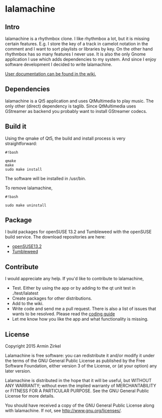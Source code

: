 # lalamachine

## Intro

lalamachine is a rhythmbox clone. I like rhythmbox a lot, but it is missing
certain features. E.g. I store the key of a track in camelot notation in the comment and I want to sort playlists or libraries by key. On the other hand rhythmbox has so many
features I never use. It is also the only Gnome application I use which adds dependencies to my system.
And since I enjoy software development I decided to write lalamachine.

[User documentation can be found in the wiki.](https://bitbucket.org/r-mean/lalamachine/wiki/How%20Playlists%20Work)

## Dependencies

lalamachine is a Qt5 application and uses QtMultimedia to play music.
The only other (direct) dependency is taglib.
Since QtMultimedia uses GStreamer as backend you probably want to install
GStreamer codecs.

## Build it

Using the qmake of Qt5, the build and install process is very straightforward:


```
#!bash

qmake
make
sudo make install
```

The software will be installed in /usr/bin.

To remove lalamachine,


```
#!bash

sudo make uninstall
```


## Package

I build packages for openSUSE 13.2 and Tumbleweed with the openSUSE build service.
The download repositories are here:

* [openSUSE13.2](http://download.opensuse.org/repositories/home%3A/rmean/openSUSE_13.2)
* [Tumbleweed](http://download.opensuse.org/repositories/home%3A/rmean/openSUSE_Tumbleweed)

## Contribute

I would appreciate any help. If you'd like to contribute to lalamachine,

* Test. Either by using the app or by adding to the qt unit test in ./test/lalatest
* Create packages for other distributions.
* Add to the wiki.
* Write code and send me a pull request. There is also a list of issues that wants to be resolved. Please read the [coding guide](https://bitbucket.org/r-mean/lalamachine/wiki/Coding%20Guide)
* Let me know how you like the app and what functionality is missing.


## License

Copyright 2015 Armin Zirkel

Lalamachine is free software: you can redistribute it and/or modify
it under the terms of the GNU General Public License as published by
the Free Software Foundation, either version 3 of the License, or
(at your option) any later version.

Lalamachine is distributed in the hope that it will be useful,
but WITHOUT ANY WARRANTY; without even the implied warranty of
MERCHANTABILITY or FITNESS FOR A PARTICULAR PURPOSE.  See the
GNU General Public License for more details.

You should have received a copy of the GNU General Public License
along with lalamachine.  If not, see <http://www.gnu.org/licenses/>.
